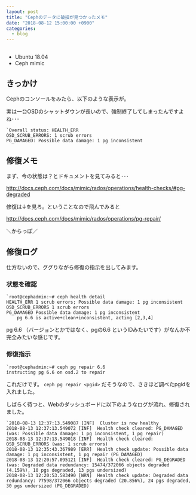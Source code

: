 ```yaml
---
layout: post
title: "Cephのデータに破損が見つかったメモ"
date: "2018-08-12 15:00:00 +0900"
categories: 
  - blog
---
```

## 

* Ubuntu 18.04
* Ceph mimic

## きっかけ

Cephのコンソールをみたら、以下のような表示が。  

実は一台OSDのシャットダウンが長いので、強制終了してしまったんですよね･･･  

```
`Overall status: HEALTH_ERR
OSD_SCRUB_ERRORS: 1 scrub errors
PG_DAMAGED: Possible data damage: 1 pg inconsistent
````

## 修復メモ

まず、今の状態は？とドキュメントを見てみると･･･  

<a href="http://docs.ceph.com/docs/mimic/rados/operations/health-checks/#pg-degraded">http://docs.ceph.com/docs/mimic/rados/operations/health-checks/#pg-degraded  


修復は↓を見ろ。ということなので飛んでみると  

<a href="http://docs.ceph.com/docs/mimic/rados/operations/pg-repair/">http://docs.ceph.com/docs/mimic/rados/operations/pg-repair/  

＼からっぽ／  

## 修復ログ

仕方ないので、ググりながら修復の指示を出してみます。  

### 状態を確認
```
`root@cephadmin:~# ceph health detail
HEALTH_ERR 1 scrub errors; Possible data damage: 1 pg inconsistent
OSD_SCRUB_ERRORS 1 scrub errors
PG_DAMAGED Possible data damage: 1 pg inconsistent
    pg 6.6 is active+clean+inconsistent, acting [2,3,4]
````


pg 6.6 （バージョンとかではなく、pgの6.6 というIDみたいです）がなんか不完全みたいな感じです。  

### 修復指示
```
`root@cephadmin:~# ceph pg repair 6.6
instructing pg 6.6 on osd.2 to repair
````


これだけです。 `ceph pg repair <pgid>` だそうなので、さきほど調べたpgidを入れました。  

しばらく待つと、Webのダッシュボードに以下のようなログが流れ、修復されました。  

```
`2018-08-13 12:37:13.549087 [INF]  Cluster is now healthy
2018-08-13 12:37:13.549072 [INF]  Health check cleared: PG_DAMAGED (was: Possible data damage: 1 pg inconsistent, 1 pg repair)
2018-08-13 12:37:13.549018 [INF]  Health check cleared: OSD_SCRUB_ERRORS (was: 1 scrub errors)
2018-08-13 12:35:43.367989 [ERR]  Health check update: Possible data damage: 1 pg inconsistent, 1 pg repair (PG_DAMAGED)
2018-08-13 12:20:57.095121 [INF]  Health check cleared: PG_DEGRADED (was: Degraded data redundancy: 15474/372066 objects degraded (4.159%), 10 pgs degraded, 13 pgs undersized)
2018-08-13 12:20:53.583490 [WRN]  Health check update: Degraded data redundancy: 77598/372066 objects degraded (20.856%), 24 pgs degraded, 30 pgs undersized (PG_DEGRADED) 
````

